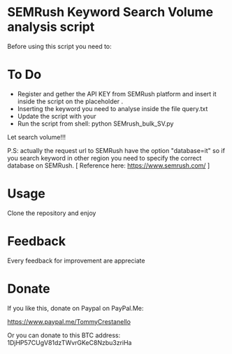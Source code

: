 # SEMRush Keyword Search Volume analysis script

Before using this script you need to:

# To Do
- Register and gether the API KEY from SEMRush platform and insert it inside the script on the placeholder <YOUR-API-KEY>.
- Inserting the keyword you need to analyse inside the file query.txt
- Update the script with your <API-KEY>
- Run the script from shell: python SEMrush_bulk_SV.py

Let search volume!!!

P.S: actually the request url to SEMRush have the option "database=it" so if you search keyword in other region you need to 
specify the correct database on SEMRush. [ Reference here: https://www.semrush.com/ ]

# Usage
Clone the repository and enjoy 

# Feedback 
Every feedback for improvement are appreciate

# Donate
If you like this, donate on Paypal on PayPal.Me: 

https://www.paypal.me/TommyCrestanello

Or you can donate to this BTC address: 1DjHP57CUgV81dzTWvrGKeC8Nzbu3zriHa
